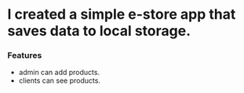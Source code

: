 # I created a simple e-store app that saves data to local storage.

### Features
- admin can add products.
- clients can see products.
